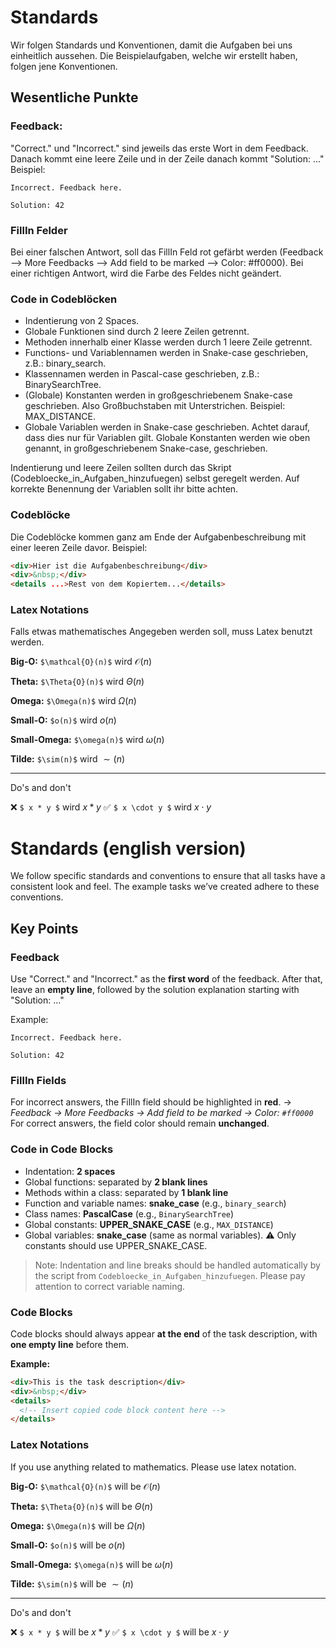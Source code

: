 # Standards

Wir folgen Standards und Konventionen, damit die Aufgaben bei uns einheitlich aussehen.
Die Beispielaufgaben, welche wir erstellt haben, folgen jene Konventionen.

## Wesentliche Punkte

### Feedback:

"Correct." und "Incorrect." sind jeweils das erste Wort in dem Feedback. Danach kommt eine leere Zeile und in der Zeile danach kommt "Solution: ..."
Beispiel:

```
Incorrect. Feedback here.

Solution: 42
```

### FillIn Felder

Bei einer falschen Antwort, soll das FillIn Feld rot gefärbt werden (Feedback --> More Feedbacks --> Add field to be marked --> Color: #ff0000). Bei einer richtigen Antwort, wird die Farbe des Feldes nicht geändert.

### Code in Codeblöcken

- Indentierung von 2 Spaces.
- Globale Funktionen sind durch 2 leere Zeilen getrennt.
- Methoden innerhalb einer Klasse werden durch 1 leere Zeile getrennt.
- Functions- und Variablennamen werden in Snake-case geschrieben, z.B.: binary_search.
- Klassennamen werden in Pascal-case geschrieben, z.B.: BinarySearchTree.
- (Globale) Konstanten werden in großgeschriebenem Snake-case geschrieben. Also Großbuchstaben mit Unterstrichen. Beispiel: MAX_DISTANCE.
- Globale Variablen werden in Snake-case geschrieben. Achtet darauf, dass dies nur für Variablen gilt. Globale Konstanten werden wie oben genannt, in großgeschriebenem Snake-case, geschrieben.

Indentierung und leere Zeilen sollten durch das Skript (Codebloecke_in_Aufgaben_hinzufuegen) selbst geregelt werden. Auf korrekte Benennung der Variablen sollt ihr bitte achten.

### Codeblöcke

Die Codeblöcke kommen ganz am Ende der Aufgabenbeschreibung mit einer leeren Zeile davor.
Beispiel:

```html
<div>Hier ist die Aufgabenbeschreibung</div>
<div>&nbsp;</div>
<details ...>Rest von dem Kopiertem...</details>
```

### Latex Notations

Falls etwas mathematisches Angegeben werden soll, muss Latex benutzt werden.

**Big-O:**
`$\mathcal{O}(n)$` wird $\mathcal{O}(n)$

**Theta:**
`$\Theta{O}(n)$` wird $\Theta(n)$

**Omega:**
`$\Omega(n)$` wird $\Omega(n)$

**Small-O:**
`$o(n)$` wird $o(n)$

**Small-Omega:**
`$\omega(n)$` wird $\omega(n)$

**Tilde:**
`$\sim(n)$` wird $\sim(n)$

---

Do's and don't

❌ `$ x * y $` wird $x*y$
✅ `$ x \cdot y $` wird $x \cdot y$

# Standards (english version)

We follow specific standards and conventions to ensure that all tasks have a consistent look and feel.
The example tasks we’ve created adhere to these conventions.

## Key Points

### Feedback

Use "Correct." and "Incorrect." as the **first word** of the feedback.
After that, leave an **empty line**, followed by the solution explanation starting with "Solution: ..."

Example:

```
Incorrect. Feedback here.

Solution: 42
```

### FillIn Fields

For incorrect answers, the FillIn field should be highlighted in **red**.
→ _Feedback → More Feedbacks → Add field to be marked → Color: `#ff0000`_
For correct answers, the field color should remain **unchanged**.

### Code in Code Blocks

- Indentation: **2 spaces**
- Global functions: separated by **2 blank lines**
- Methods within a class: separated by **1 blank line**
- Function and variable names: **snake_case** (e.g., `binary_search`)
- Class names: **PascalCase** (e.g., `BinarySearchTree`)
- Global constants: **UPPER_SNAKE_CASE** (e.g., `MAX_DISTANCE`)
- Global variables: **snake_case** (same as normal variables).
  ⚠️ Only constants should use UPPER_SNAKE_CASE.

> Note: Indentation and line breaks should be handled automatically by the script from `Codebloecke_in_Aufgaben_hinzufuegen`.
> Please pay attention to correct variable naming.

### Code Blocks

Code blocks should always appear **at the end** of the task description, with **one empty line** before them.

**Example:**

```html
<div>This is the task description</div>
<div>&nbsp;</div>
<details>
  <!-- Insert copied code block content here -->
</details>
```

### Latex Notations

If you use anything related to mathematics. Please use latex notation.

**Big-O:**
`$\mathcal{O}(n)$` will be $\mathcal{O}(n)$

**Theta:**
`$\Theta{O}(n)$` will be $\Theta(n)$

**Omega:**
`$\Omega(n)$` will be $\Omega(n)$

**Small-O:**
`$o(n)$` will be $o(n)$

**Small-Omega:**
`$\omega(n)$` will be $\omega(n)$

**Tilde:**
`$\sim(n)$` will be $\sim(n)$

---

Do's and don't

❌ `$ x * y $` will be $x*y$
✅ `$ x \cdot y $` will be $x \cdot y$
